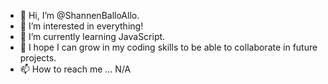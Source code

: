 - 👋 Hi, I’m @ShannenBalloAllo.
- 👀 I’m interested in everything!
- 🌱 I’m currently learning JavaScript.
- 💞️ I hope I can grow in my coding skills to be able to collaborate in future projects.
- 📫 How to reach me ... N/A

<!---
ShannenBalloAllo/ShannenBalloAllo is a ✨ special ✨ repository because its `README.md` (this file) appears on your GitHub profile.
You can click the Preview link to take a look at your changes.
--->

